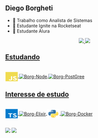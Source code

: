## Diego Borgheti 


- 🔭 Trabalho como Analista de Sistemas
- 🚀 Estudante Ignite na Rocketseat
- 👾 Estudante Alura

<div align="center">
  <a href="https://github.com/dvborgheti">
  <img height="160em" src="https://github-readme-stats.vercel.app/api?username=dvborgheti&show_icons=true&theme=tokyonight&include_all_commits=true&count_private=true"/>
  <img height="160em" src="https://github-readme-stats.vercel.app/api/top-langs/?username=dvborgheti&layout=compact&langs_count=7&theme=tokyonight"/>
</div>

  ## Estudando
  
  <div style="display: inline_block"><br>
  <img align="center" alt="Borg-Js" height="30" width="40" src="https://raw.githubusercontent.com/devicons/devicon/master/icons/javascript/javascript-plain.svg">
  <img align="center" alt="Borg-Node" height="30" width="40" src="https://cdn.jsdelivr.net/gh/devicons/devicon/icons/nodejs/nodejs-plain.svg">
  <img align="center" alt="Borg-PostGree" height="30" width="40" src="https://cdn.jsdelivr.net/gh/devicons/devicon/icons/postgresql/postgresql-plain-wordmark.svg">
</div>
  
  ## Interesse de estudo
  <div style="display: inline_block"><br>
  <img align="center" alt="Borg-Ts" height="30" width="40" src="https://raw.githubusercontent.com/devicons/devicon/master/icons/typescript/typescript-plain.svg">
  <img align="center" alt="Borg-Elixir" height="30" width="40" src="https://cdn.jsdelivr.net/gh/devicons/devicon/icons/elixir/elixir-original.svg"> 
  <img align="center" alt="Borg-Python" height="30" width="40" src="https://raw.githubusercontent.com/devicons/devicon/master/icons/python/python-original.svg">
  <img align="center" alt="Borg-Docker" height="30" width="40" src="https://cdn.jsdelivr.net/gh/devicons/devicon/icons/docker/docker-original-wordmark.svg">        
        
  </div>
  
<link rel="stylesheet" href="https://cdn.jsdelivr.net/gh/devicons/devicon@v2.14.0/devicon.min.css">
  
  ## 
  
  <div> 
  <a href = "mailto:dvborgheti@gmail.com"><img src="https://img.shields.io/badge/-Gmail-%23333?style=for-the-badge&logo=gmail&logoColor=white" target="_blank"></a>
  <a href="https://www.linkedin.com/in/dvborgheti" target="_blank"><img src="https://img.shields.io/badge/-LinkedIn-%230077B5?style=for-the-badge&logo=linkedin&logoColor=white" target="_blank"></a>

 
</div>

